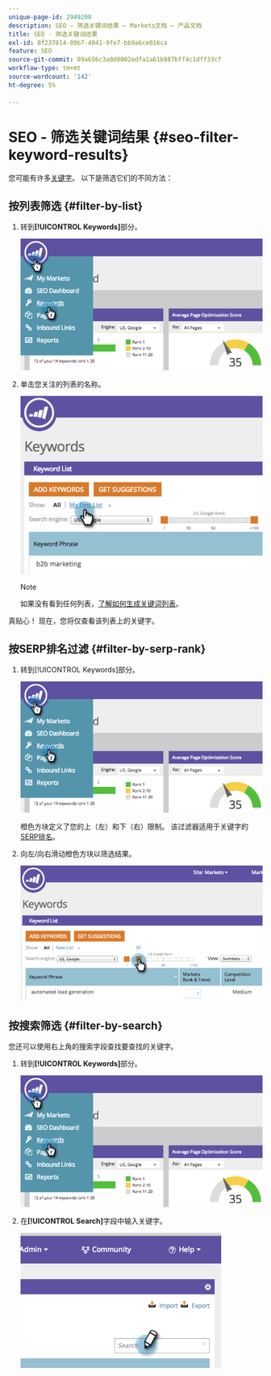 ```yaml
---
unique-page-id: 2949208
description: SEO — 筛选关键词结果 — Marketo文档 — 产品文档
title: SEO - 筛选关键词结果
exl-id: 8f237814-09b7-4041-9fe7-bb9a6ce016ca
feature: SEO
source-git-commit: 09a656c3a0d0002edfa1a61b987bff4c1dff33cf
workflow-type: tm+mt
source-wordcount: '142'
ht-degree: 5%

---
```


# SEO - 筛选关键词结果 {#seo-filter-keyword-results}

您可能有许多[关键字](/help/marketo/product-docs/additional-apps/seo/keywords/seo-understanding-keywords.md)。 以下是筛选它们的不同方法：

## 按列表筛选 {#filter-by-list}

1. 转到&#x200B;**[!UICONTROL Keywords]**&#x200B;部分。

   ![](assets/image2014-9-18-11-3a55-3a8.png)

1. 单击您关注的列表的名称。

   ![](assets/image2014-9-18-11-3a55-3a32.png)

   >[!NOTE]
   >
   >如果没有看到任何列表，[了解如何生成关键词列表](/help/marketo/product-docs/additional-apps/seo/understanding-seo/seo-managing-lists.md)。

真贴心！ 现在，您将仅查看该列表上的关键字。

## 按SERP排名过滤 {#filter-by-serp-rank}

1. 转到[!UICONTROL Keywords]部分。

   ![](assets/image2014-9-18-12-3a0-3a10.png)

   橙色方块定义了您的上（左）和下（右）限制。 该过滤器适用于关键字的[SERP排名](/help/marketo/product-docs/additional-apps/seo/understanding-seo/understanding-search-engine-optimization.md)。

1. 向左/向右滑动橙色方块以筛选结果。

   ![](assets/image2014-9-18-12-3a0-3a15.png)

## 按搜索筛选 {#filter-by-search}

您还可以使用右上角的搜索字段查找要查找的关键字。

1. 转到&#x200B;**[!UICONTROL Keywords]**&#x200B;部分。

   ![](assets/image2014-9-18-12-3a0-3a50.png)

1. 在&#x200B;**[!UICONTROL Search]**&#x200B;字段中输入关键字。

   ![](assets/image2014-9-18-12-3a1-3a7.png)
